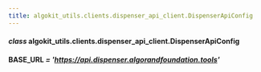 ```yaml
---
title: algokit_utils.clients.dispenser_api_client.DispenserApiConfig
---
```

#### *class* algokit_utils.clients.dispenser_api_client.DispenserApiConfig

#### BASE_URL *= 'https://api.dispenser.algorandfoundation.tools'*